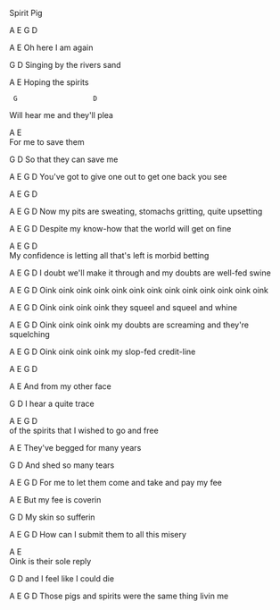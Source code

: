 Spirit Pig

A E G D

A         E
Oh here I am again

G              D
Singing by the rivers sand

A          E
Hoping the spirits

     G                   D
Will hear me and they'll plea

A         E    
For me to save them

G                D
So that they can save me

A             E               G                D
You've got to give one out to get one back you see


A E G D


A      E                  G                  D
Now my pits are sweating, stomachs gritting, quite upsetting

A          E                 G                 D
Despite my know-how that the world will get on fine

A        E                   G              D  
My confidence is letting all that's left is morbid betting

A             E                      G                   D
I doubt we'll make it through and my doubts are well-fed swine




A         E              G                   D
Oink oink oink oink oink oink oink oink oink oink oink oink oink

A         E              G               D
Oink oink oink oink they squeel and squeel and whine


A         E            G                    D
Oink oink oink oink my doubts are screaming and they're squelching

A         E            G               D
Oink oink oink oink my slop-fed credit-line


A E G D


A           E
And from my other face

G        D
I hear a quite trace

A      E              G                D            
of the spirits that I wished to go and free


A                  E
They've begged for many years

G           D
And shed so many tears

A         E                 G               D
For me to let them come and take and pay my fee


A             E
But my fee is coverin

G          D
My skin so sufferin

A         E              G        D
How can I submit them to all this misery


A             E    
Oink is their sole reply

G               D
and I feel like I could die

A              E                G                D
Those pigs and spirits were the same thing livin me
